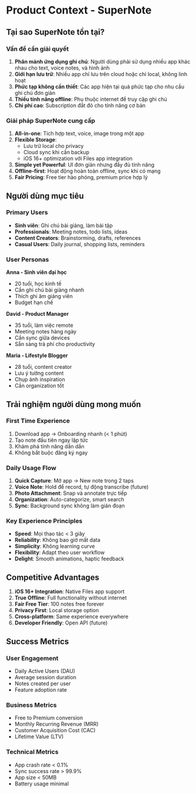 # Product Context - SuperNote

## Tại sao SuperNote tồn tại?

### Vấn đề cần giải quyết

1. **Phân mảnh ứng dụng ghi chú**: Người dùng phải sử dụng nhiều app khác nhau cho text, voice notes, và hình ảnh
2. **Giới hạn lưu trữ**: Nhiều app chỉ lưu trên cloud hoặc chỉ local, không linh hoạt
3. **Phức tạp không cần thiết**: Các app hiện tại quá phức tạp cho nhu cầu ghi chú đơn giản
4. **Thiếu tính năng offline**: Phụ thuộc internet để truy cập ghi chú
5. **Chi phí cao**: Subscription đắt đỏ cho tính năng cơ bản

### Giải pháp SuperNote cung cấp

1. **All-in-one**: Tích hợp text, voice, image trong một app
2. **Flexible Storage**: 
   - Lưu trữ local cho privacy
   - Cloud sync khi cần backup
   - iOS 16+ optimization với Files app integration
3. **Simple yet Powerful**: UI đơn giản nhưng đầy đủ tính năng
4. **Offline-first**: Hoạt động hoàn toàn offline, sync khi có mạng
5. **Fair Pricing**: Free tier hào phóng, premium price hợp lý

## Người dùng mục tiêu

### Primary Users
- **Sinh viên**: Ghi chú bài giảng, làm bài tập
- **Professionals**: Meeting notes, todo lists, ideas
- **Content Creators**: Brainstorming, drafts, references
- **Casual Users**: Daily journal, shopping lists, reminders

### User Personas

**Anna - Sinh viên đại học**
- 20 tuổi, học kinh tế
- Cần ghi chú bài giảng nhanh
- Thích ghi âm giảng viên
- Budget hạn chế

**David - Product Manager**
- 35 tuổi, làm việc remote
- Meeting notes hàng ngày
- Cần sync giữa devices
- Sẵn sàng trả phí cho productivity

**Maria - Lifestyle Blogger**
- 28 tuổi, content creator
- Lưu ý tưởng content
- Chụp ảnh inspiration
- Cần organization tốt

## Trải nghiệm người dùng mong muốn

### First Time Experience
1. Download app → Onboarding nhanh (< 1 phút)
2. Tạo note đầu tiên ngay lập tức
3. Khám phá tính năng dần dần
4. Không bắt buộc đăng ký ngay

### Daily Usage Flow
1. **Quick Capture**: Mở app → New note trong 2 taps
2. **Voice Note**: Hold để record, tự động transcribe (future)
3. **Photo Attachment**: Snap và annotate trực tiếp
4. **Organization**: Auto-categorize, smart search
5. **Sync**: Background sync không làm gián đoạn

### Key Experience Principles
- **Speed**: Mọi thao tác < 3 giây
- **Reliability**: Không bao giờ mất data
- **Simplicity**: Không learning curve
- **Flexibility**: Adapt theo user workflow
- **Delight**: Smooth animations, haptic feedback

## Competitive Advantages

1. **iOS 16+ Integration**: Native Files app support
2. **True Offline**: Full functionality without internet
3. **Fair Free Tier**: 100 notes free forever
4. **Privacy First**: Local storage option
5. **Cross-platform**: Same experience everywhere
6. **Developer Friendly**: Open API (future)

## Success Metrics

### User Engagement
- Daily Active Users (DAU)
- Average session duration
- Notes created per user
- Feature adoption rate

### Business Metrics
- Free to Premium conversion
- Monthly Recurring Revenue (MRR)
- Customer Acquisition Cost (CAC)
- Lifetime Value (LTV)

### Technical Metrics
- App crash rate < 0.1%
- Sync success rate > 99.9%
- App size < 50MB
- Battery usage minimal 